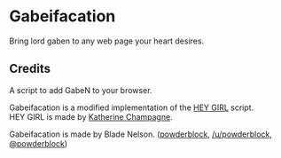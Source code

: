 Gabeifacation
=============
Bring lord gaben to any web page your heart desires.

Credits
------
A script to add GabeN to your browser.  

Gabeifacation is a modified implementation of the [HEY GIRL](http://heygirl.io/) script.  
HEY GIRL is made by [Katherine Champagne](https://twitter.com/keccers).  

Gabeifacation is made by Blade Nelson. ([powderblock](https://github.com/powderblock), [/u/powderblock](http://www.reddit.com/user/powderblock/), [@powderblock](https://twitter.com/powderblock))

